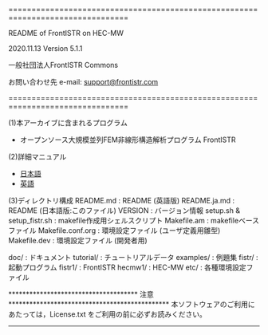 ================================================================================

  README of FrontISTR on HEC-MW

  2020.11.13  Version 5.1.1

  一般社団法人FrontISTR Commons

  お問い合わせ先
    e-mail:  support@frontistr.com

================================================================================

(1)本アーカイブに含まれるプログラム
  - オープンソース大規模並列FEM非線形構造解析プログラム FrontISTR

(2)詳細マニュアル
  - [日本語](https://frontistr-commons.gitlab.io/FrontISTR_manual/ja/)
  - [英語](https://frontistr-commons.gitlab.io/FrontISTR_manual/en/)

(3)ディレクトリ構成
  README.md                   : README (英語版)
  README.ja.md                : README (日本語版:このファイル)
  VERSION                     : バージョン情報
  setup.sh & setup_fistr.sh   : makefile作成用シェルスクリプト
  Makefile.am                 : makefileベースファイル
  Makefile.conf.org           : 環境設定ファイル (ユーザ定義用雛型)
  Makefile.dev                : 環境設定ファイル (開発者用)

  doc/                        : ドキュメント
  tutorial/                   : チュートリアルデータ
  examples/                   : 例題集
  fistr/                      : 起動プログラム
  fistr1/                     : FrontISTR
  hecmw1/                     : HEC-MW
  etc/                        : 各種環境設定ファイル

************************************* 注意 **********************************************
本ソフトウェアのご利用にあたっては，License.txt をご利用の前に必ずお読みください。
*****************************************************************************************
